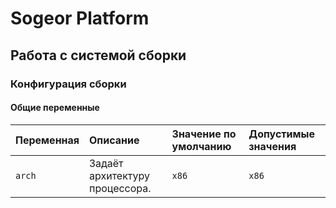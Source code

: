 # Sogeor Platform

## Работа с системой сборки

### Конфигурация сборки

#### Общие переменные

| Переменная | Описание                       | Значение по умолчанию | Допустимые значения |
|:-----------|:-------------------------------|:----------------------|:--------------------|
| `arch`     | Задаёт архитектуру процессора. | `x86`                 | `x86`               |
